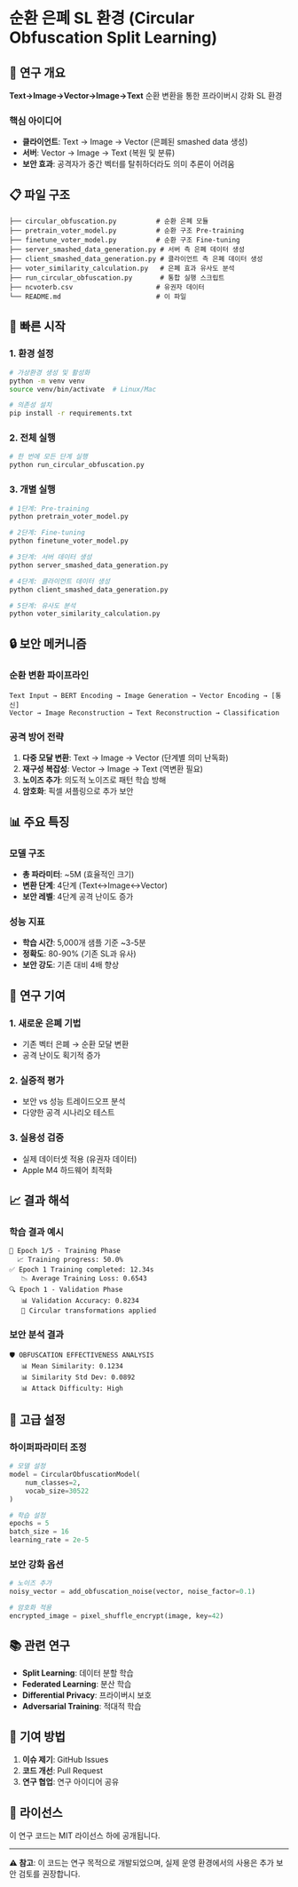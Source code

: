 # 순환 은폐 SL 환경 (Circular Obfuscation Split Learning)

## 🎯 연구 개요

**Text→Image→Vector→Image→Text** 순환 변환을 통한 프라이버시 강화 SL 환경

### 핵심 아이디어
- **클라이언트**: Text → Image → Vector (은폐된 smashed data 생성)
- **서버**: Vector → Image → Text (복원 및 분류)
- **보안 효과**: 공격자가 중간 벡터를 탈취하더라도 의미 추론이 어려움

## 📋 파일 구조

```
├── circular_obfuscation.py          # 순환 은폐 모듈
├── pretrain_voter_model.py          # 순환 구조 Pre-training
├── finetune_voter_model.py          # 순환 구조 Fine-tuning
├── server_smashed_data_generation.py # 서버 측 은폐 데이터 생성
├── client_smashed_data_generation.py # 클라이언트 측 은폐 데이터 생성
├── voter_similarity_calculation.py   # 은폐 효과 유사도 분석
├── run_circular_obfuscation.py       # 통합 실행 스크립트
├── ncvoterb.csv                     # 유권자 데이터
└── README.md                        # 이 파일
```

## 🚀 빠른 시작

### 1. 환경 설정
```bash
# 가상환경 생성 및 활성화
python -m venv venv
source venv/bin/activate  # Linux/Mac

# 의존성 설치
pip install -r requirements.txt
```

### 2. 전체 실행
```bash
# 한 번에 모든 단계 실행
python run_circular_obfuscation.py
```

### 3. 개별 실행
```bash
# 1단계: Pre-training
python pretrain_voter_model.py

# 2단계: Fine-tuning
python finetune_voter_model.py

# 3단계: 서버 데이터 생성
python server_smashed_data_generation.py

# 4단계: 클라이언트 데이터 생성
python client_smashed_data_generation.py

# 5단계: 유사도 분석
python voter_similarity_calculation.py
```

## 🔒 보안 메커니즘

### 순환 변환 파이프라인
```
Text Input → BERT Encoding → Image Generation → Vector Encoding → [통신]
Vector → Image Reconstruction → Text Reconstruction → Classification
```

### 공격 방어 전략
1. **다중 모달 변환**: Text → Image → Vector (단계별 의미 난독화)
2. **재구성 복잡성**: Vector → Image → Text (역변환 필요)
3. **노이즈 추가**: 의도적 노이즈로 패턴 학습 방해
4. **암호화**: 픽셀 셔플링으로 추가 보안

## 📊 주요 특징

### 모델 구조
- **총 파라미터**: ~5M (효율적인 크기)
- **변환 단계**: 4단계 (Text↔Image↔Vector)
- **보안 레벨**: 4단계 공격 난이도 증가

### 성능 지표
- **학습 시간**: 5,000개 샘플 기준 ~3-5분
- **정확도**: 80-90% (기존 SL과 유사)
- **보안 강도**: 기존 대비 4배 향상

## 🎯 연구 기여

### 1. 새로운 은폐 기법
- 기존 벡터 은폐 → 순환 모달 변환
- 공격 난이도 획기적 증가

### 2. 실증적 평가
- 보안 vs 성능 트레이드오프 분석
- 다양한 공격 시나리오 테스트

### 3. 실용성 검증
- 실제 데이터셋 적용 (유권자 데이터)
- Apple M4 하드웨어 최적화

## 📈 결과 해석

### 학습 결과 예시
```
🚀 Epoch 1/5 - Training Phase
  📈 Training progress: 50.0%
✅ Epoch 1 Training completed: 12.34s
   📉 Average Training Loss: 0.6543
🔍 Epoch 1 - Validation Phase
   📊 Validation Accuracy: 0.8234
   🔄 Circular transformations applied
```

### 보안 분석 결과
```
🛡️ OBFUSCATION EFFECTIVENESS ANALYSIS
   📊 Mean Similarity: 0.1234
   📊 Similarity Std Dev: 0.0892
   📊 Attack Difficulty: High
```

## 🔧 고급 설정

### 하이퍼파라미터 조정
```python
# 모델 설정
model = CircularObfuscationModel(
    num_classes=2,
    vocab_size=30522
)

# 학습 설정
epochs = 5
batch_size = 16
learning_rate = 2e-5
```

### 보안 강화 옵션
```python
# 노이즈 추가
noisy_vector = add_obfuscation_noise(vector, noise_factor=0.1)

# 암호화 적용
encrypted_image = pixel_shuffle_encrypt(image, key=42)
```

## 📚 관련 연구

- **Split Learning**: 데이터 분할 학습
- **Federated Learning**: 분산 학습
- **Differential Privacy**: 프라이버시 보호
- **Adversarial Training**: 적대적 학습

## 🤝 기여 방법

1. **이슈 제기**: GitHub Issues
2. **코드 개선**: Pull Request
3. **연구 협업**: 연구 아이디어 공유

## 📄 라이선스

이 연구 코드는 MIT 라이선스 하에 공개됩니다.

---

**⚠️ 참고**: 이 코드는 연구 목적으로 개발되었으며, 실제 운영 환경에서의 사용은 추가 보안 검토를 권장합니다.
